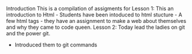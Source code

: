 Introduction
This is a compilation of assigments for 
Lesson 1:
    This an introduction to Html 
    - Students have been intoduced to html stucture
    - A few html tags
    - they have an assignment to make a web about themselves and why they came to code queen.
Lesson 2:
Today lead the ladies on git and the power git.
- Introduced them to git commands
